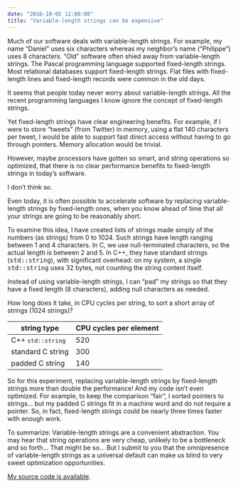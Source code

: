 ```yaml
---
date: "2016-10-05 12:00:00"
title: "Variable-length strings can be expensive"
---
```




Much of our software deals with variable-length strings. For example, my name &ldquo;Daniel&rdquo; uses six characters whereas my neighbor&rsquo;s name (&ldquo;Philippe&rdquo;) uses 8 characters.
&ldquo;Old&rdquo; software often shied away from variable-length strings. The Pascal programming language supported fixed-length strings. Most relational databases support fixed-length strings. Flat files with fixed-length lines and fixed-length records were common in the old days.

It seems that people today never worry about variable-length strings. All the recent programming languages I know ignore the concept of fixed-length strings.

Yet fixed-length strings have clear engineering benefits. For example, if I were to store &ldquo;tweets&rdquo; (from Twitter) in memory, using a flat 140 characters per tweet, I would be able to support fast direct access without having to go through pointers. Memory allocation would be trivial.

However, maybe processors have gotten so smart, and string operations so optimized, that there is no clear performance benefits to fixed-length strings in today&rsquo;s software.

I don&rsquo;t think so.

Even today, it is often possible to accelerate software by replacing variable-length strings by fixed-length ones, when you know ahead of time that all your strings are going to be reasonably short.

To examine this idea, I have created lists of strings made simply of the numbers (as strings) from 0 to 1024. Such strings have length ranging between 1 and 4 characters. In C, we use null-terminated characters, so the actual length is between 2 and 5. In C++, they have standard strings (<tt>std::string</tt>), with significant overhead: on my system, a single <tt>std::string</tt> uses 32 bytes, not counting the string content itself.

Instead of using variable-length strings, I can &ldquo;pad&rdquo; my strings so that they have a fixed length (8 characters), adding null characters as needed.

How long does it take, in CPU cycles per string, to sort a short array of strings (1024 strings)?

string type              |CPU cycles per element   |
-------------------------|-------------------------|
C++ <tt>std::string</tt> |520                      |
standard C string        |300                      |
padded C string          |140                      |


So for this experiment, replacing variable-length strings by fixed-length strings more than double the performance! And my code isn&rsquo;t even optimized. For example, to keep the comparison &ldquo;fair&rdquo;, I sorted pointers to strings&hellip; but my padded C strings fit in a machine word and do not require a pointer. So, in fact, fixed-length strings could be nearly three times faster with enough work.

To summarize: Variable-length strings are a convenient abstraction. You may hear that string operations are very cheap, unlikely to be a bottleneck and so forth&hellip; That might be so&hellip;
But I submit to you that the omnipresence of variable-length strings as a universal default can make us blind to very sweet optimization opportunities.

[My source code is available](https://github.com/lemire/Code-used-on-Daniel-Lemire-s-blog/blob/master/2016/10/05/pointersort.cpp).

